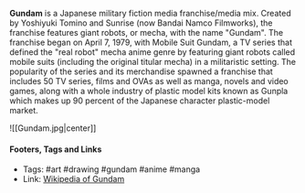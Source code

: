 **Gundam** is a Japanese military fiction media franchise/media mix. Created by Yoshiyuki Tomino and Sunrise (now Bandai Namco Filmworks), the franchise features giant robots, or mecha, with the name "Gundam". The franchise began on April 7, 1979, with Mobile Suit Gundam, a TV series that defined the "real robot" mecha anime genre by featuring giant robots called mobile suits (including the original titular mecha) in a militaristic setting. The popularity of the series and its merchandise spawned a franchise that includes 50 TV series, films and OVAs as well as manga, novels and video games, along with a whole industry of plastic model kits known as Gunpla which makes up 90 percent of the Japanese character plastic-model market.

![[Gundam.jpg|center]]
#### Footers, Tags and Links
- Tags: #art #drawing #gundam #anime #manga
- Link: [Wikipedia of Gundam](https://en.wikipedia.org/wiki/Gundam)